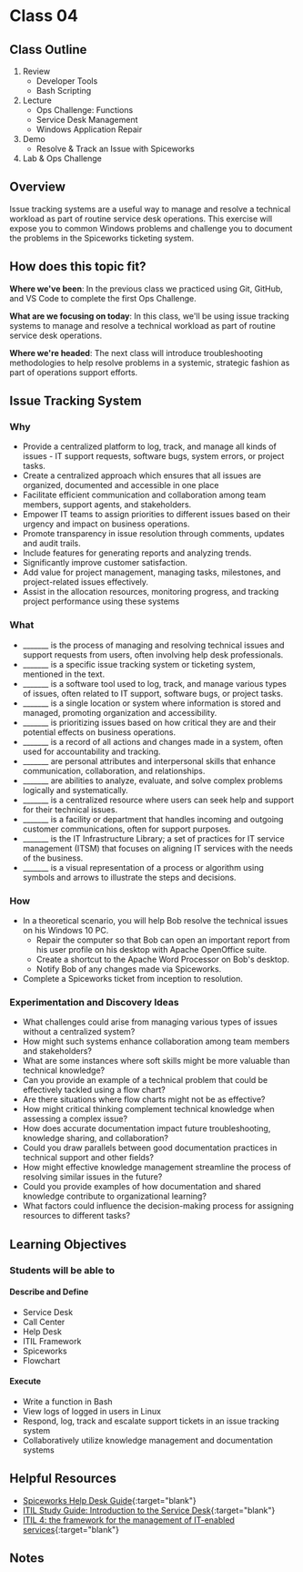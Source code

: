 # Class 04

## Class Outline

1. Review
    - Developer Tools
    - Bash Scripting
1. Lecture
    - Ops Challenge: Functions
    - Service Desk Management
    - Windows Application Repair
1. Demo
    - Resolve & Track an Issue with Spiceworks
1. Lab & Ops Challenge

## Overview

Issue tracking systems are a useful way to manage and resolve a technical workload as part of routine service desk operations. This exercise will expose you to common Windows problems and challenge you to document the problems in the Spiceworks ticketing system.

## How does this topic fit?

**Where we've been**:
In the previous class we practiced using Git, GitHub, and VS Code to complete the first Ops Challenge.

**What are we focusing on today**:
In this class, we'll be using issue tracking systems to manage and resolve a technical workload as part of routine service desk operations.

**Where we're headed**:
The next class will introduce troubleshooting methodologies to help resolve problems in a systemic, strategic fashion as part of operations support efforts.

## Issue Tracking System

### Why
- Provide a centralized platform to log, track, and manage all kinds of issues - IT support requests, software bugs, system errors, or project tasks.
- Create a centralized approach which ensures that all issues are organized, documented and accessible in one place
- Facilitate efficient communication and collaboration among team members, support agents, and stakeholders.
- Empower IT teams to assign priorities to different issues based on their urgency and impact on business operations.
- Promote transparency in issue resolution through comments, updates and audit trails.
- Include features for generating reports and analyzing trends.
- Significantly improve customer satisfaction.
- Add value for project management, managing tasks, milestones, and project-related issues effectively.
- Assist in the allocation resources, monitoring progress, and tracking project performance using these systems

### What
- _______ is the process of managing and resolving technical issues and support requests from users, often involving help desk professionals.
- _______ is a specific issue tracking system or ticketing system, mentioned in the text.
- _______ is a software tool used to log, track, and manage various types of issues, often related to IT support, software bugs, or project tasks.
- _______ is a single location or system where information is stored and managed, promoting organization and accessibility.
- _______ is prioritizing issues based on how critical they are and their potential effects on business operations.
- _______ is a record of all actions and changes made in a system, often used for accountability and tracking.
- _______ are personal attributes and interpersonal skills that enhance communication, collaboration, and relationships.
- _______ are abilities to analyze, evaluate, and solve complex problems logically and systematically.
- _______ is a centralized resource where users can seek help and support for their technical issues.
- _______ is a facility or department that handles incoming and outgoing customer communications, often for support purposes.
- _______ is the IT Infrastructure Library; a set of practices for IT service management (ITSM) that focuses on aligning IT services with the needs of the business.
- _______ is a visual representation of a process or algorithm using symbols and arrows to illustrate the steps and decisions.

### How
- In a theoretical scenario, you will help Bob resolve the technical issues on his Windows 10 PC.
  - Repair the computer so that Bob can open an important report from his user profile on his desktop with Apache OpenOffice suite.
  - Create a shortcut to the Apache Word Processor on Bob's desktop.
  - Notify Bob of any changes made via Spiceworks.
- Complete a Spiceworks ticket from inception to resolution.

### Experimentation and Discovery Ideas
- What challenges could arise from managing various types of issues without a centralized system?
- How might such systems enhance collaboration among team members and stakeholders?
- What are some instances where soft skills might be more valuable than technical knowledge?
- Can you provide an example of a technical problem that could be effectively tackled using a flow chart?
- Are there situations where flow charts might not be as effective?
- How might critical thinking complement technical knowledge when assessing a complex issue?
- How does accurate documentation impact future troubleshooting, knowledge sharing, and collaboration?
- Could you draw parallels between good documentation practices in technical support and other fields?
- How might effective knowledge management streamline the process of resolving similar issues in the future?
- Could you provide examples of how documentation and shared knowledge contribute to organizational learning?
- What factors could influence the decision-making process for assigning resources to different tasks?

## Learning Objectives

### Students will be able to

#### Describe and Define

- Service Desk
- Call Center
- Help Desk
- ITIL Framework
- Spiceworks
- Flowchart

#### Execute

- Write a function in Bash
- View logs of logged in users in Linux
- Respond, log, track and escalate support tickets in an issue tracking system
- Collaboratively utilize knowledge management and documentation systems

## Helpful Resources

- [Spiceworks Help Desk Guide](https://community.spiceworks.com/support/help-desk-cloud-edition/start){:target="blank"}
- [ITIL Study Guide: Introduction to the Service Desk](https://www.pluralsight.com/blog/it-ops/itil-study-guide-service-desk){:target="blank"}
- [ITIL 4: the framework for the management of IT-enabled services](https://www.axelos.com/certifications/itil-service-management){:target="blank"}

## Notes
